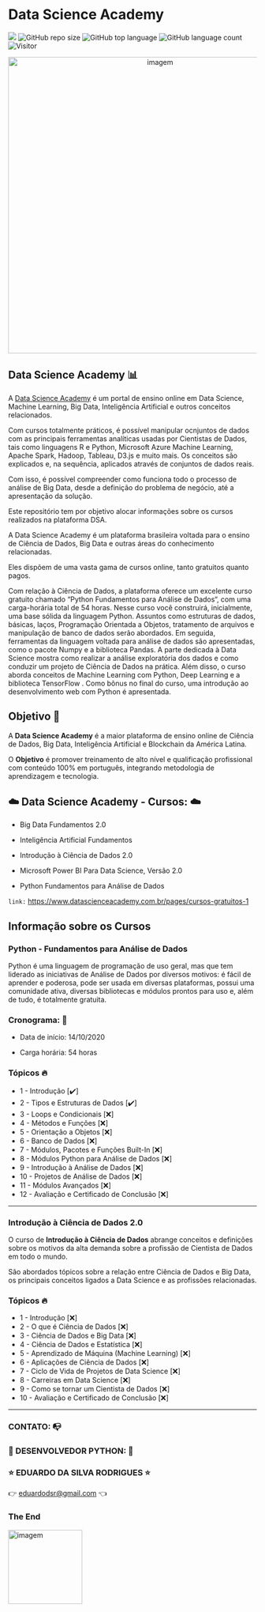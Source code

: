 # Data Science Academy

[![](https://img.shields.io/badge/made_by-eduardodsr-green)](https://github.com/eduardodsr/)
![GitHub repo size](https://img.shields.io/github/repo-size/eduardodsr/Data-Science-Academy)
![GitHub top language](https://img.shields.io/github/languages/top/eduardodsr/Data-Science-Academy)
![GitHub language count](https://img.shields.io/github/languages/count/eduardodsr/Data-Science-Academy)
![Visitor](https://visitor-badge.glitch.me/badge?page_id=eduardodsr.Data-Science-Academy)

 <p align="center">
  <img src=https://i.imgur.com/bgjb8pD.png?raw=true" alt="imagem" width="600px" />
 </p>

## Data Science Academy  📊 

A <a href="https://www.datascienceacademy.com.br/pages/home">Data Science Academy</a> é um portal de ensino online em Data Science, Machine Learning, Big Data, Inteligência Artificial e outros conceitos relacionados.

Com cursos totalmente práticos, é possível manipular ocnjuntos de dados com as principais ferramentas analíticas usadas por Cientistas de Dados, tais como linguagens R e Python, Microsoft Azure Machine Learning, Apache Spark, Hadoop, Tableau, D3.js e muito mais. Os conceitos são explicados e, na sequência, aplicados através de conjuntos de dados reais. 

Com isso, é possível compreender como funciona todo o processo de análise de Big Data, desde a definição do problema de negócio, até a apresentação da solução. 

Este repositório tem por objetivo alocar informações sobre os cursos realizados na plataforma DSA.

A Data Science Academy é um plataforma brasileira voltada para o ensino de Ciência de Dados, Big Data e outras áreas do conhecimento relacionadas. 

Eles dispõem de uma vasta gama de cursos online, tanto gratuitos quanto pagos.

Com relação à Ciência de Dados, a plataforma oferece um excelente curso gratuito chamado “Python Fundamentos para Análise de Dados“, com uma carga-horária total de 54 horas. Nesse curso você construirá, inicialmente, uma base sólida da linguagem Python. Assuntos como estruturas de dados, básicas, laços, Programação Orientada a Objetos, tratamento de arquivos e manipulação de banco de dados serão abordados. Em seguida, ferramentas da linguagem voltada para análise de dados são apresentadas, como o pacote Numpy e a biblioteca Pandas. A parte dedicada à Data Science mostra como realizar a análise exploratória dos dados e como conduzir um projeto de Ciência de Dados na prática. Além disso, o curso aborda conceitos de Machine Learning com Python, Deep Learning e a biblioteca TensorFlow . Como bônus no final do curso, uma introdução ao desenvolvimento web com Python é apresentada.


## Objetivo 🎯

A **Data Science Academy** é a maior plataforma de ensino online de Ciência de Dados, Big Data, Inteligência Artificial e Blockchain da América Latina. 

O **Objetivo** é promover treinamento de alto nível e qualificação profissional com conteúdo 100% em português, integrando metodologia de aprendizagem e tecnologia.


## :cloud: Data Science Academy - Cursos: :cloud:

- Big Data Fundamentos 2.0

- Inteligência Artificial Fundamentos

- Introdução à Ciência de Dados 2.0

- Microsoft Power BI Para Data Science, Versão 2.0

- Python Fundamentos para Análise de Dados

``` link: ``` https://www.datascienceacademy.com.br/pages/cursos-gratuitos-1


## Informação sobre os Cursos

### Python - Fundamentos para Análise de Dados

Python é uma linguagem de programação de uso geral, mas que tem liderado as iniciativas de Análise de Dados por diversos motivos: é fácil de aprender e poderosa, pode ser usada em diversas plataformas, possui uma comunidade ativa, diversas bibliotecas e módulos prontos para uso e, além de tudo, é totalmente gratuita.


### Cronograma: :calendar:

- Data de início: 14/10/2020

- Carga horária: 54 horas


### Tópicos :fire:

- 1 - Introdução  [✔️]
- 2 - Tipos e Estruturas de Dados [✔️]
- 3 - Loops e Condicionais [:x:]
- 4 - Métodos e Funções [:x:]
- 5 - Orientação a Objetos [:x:]
- 6 - Banco de Dados [:x:]
- 7 - Módulos, Pacotes e Funções Built-In [:x:]
- 8 - Módulos Python para Análise de Dados [:x:]
- 9 - Introdução à Análise de Dados [:x:]
- 10 - Projetos de Análise de Dados [:x:]
- 11 - Módulos Avançados [:x:]
- 12 - Avaliação e Certificado de Conclusão [:x:]

---

### Introdução à Ciência de Dados 2.0

O curso de **Introdução à Ciência de Dados** abrange conceitos e definições sobre os motivos da alta demanda sobre a profissão de Cientista de Dados em todo o mundo. 

São abordados tópicos sobre a relação entre Ciência de Dados e Big Data, os principais conceitos ligados a Data Science e as profissões relacionadas.

### Tópicos :fire:

- 1 - Introdução [:x:]
- 2 - O que é Ciência de Dados [:x:]
- 3 - Ciência de Dados e Big Data [:x:]
- 4 - Ciência de Dados e Estatística [:x:]
- 5 - Aprendizado de Máquina (Machine Learning) [:x:]
- 6 - Aplicações de Ciência de Dados [:x:]
- 7 - Ciclo de Vida de Projetos de Data Science [:x:]
- 8 - Carreiras em Data Science [:x:]
- 9 - Como se tornar um Cientista de Dados [:x:]
- 10 - Avaliação e Certificado de Conclusão [:x:]

---


### CONTATO: :mailbox_with_no_mail:

### 🐍 DESENVOLVEDOR PYTHON: 🐍

### :star: EDUARDO DA SILVA RODRIGUES :star:

:point_right: eduardodsr@gmail.com :point_left: 


### The End

 <p align="left">
  <img src=https://i.imgur.com/760Zrb2.gif?raw=true" alt="imagem" width="150px" />                                                                            
 </p>
